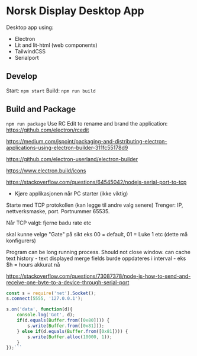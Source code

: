 # Norsk Display Desktop App
Desktop app using: 
* Electron
* Lit and lit-html (web components)
* TailwindCSS
* Serialport

## Develop
Start: `npm start`
Build: `npm run build`

## Build and Package
`npm run package`
Use RC Edit to rename and brand the application: https://github.com/electron/rcedit


https://medium.com/jspoint/packaging-and-distributing-electron-applications-using-electron-builder-311fc55178d9


https://github.com/electron-userland/electron-builder

https://www.electron.build/icons

https://stackoverflow.com/questions/64545042/nodejs-serial-port-to-tcp

* Kjøre applikasjonen når PC starter (ikke viktig)

Starte med TCP protokollen (kan legge til andre valg senere)
Trenger: IP, nettverksmaske, port. Portnummer 65535.

Når TCP valgt: fjerne badu rate etc

skal kunne velge "Gate" på sikt eks 00 = default,  01 = Luke 1 etc (dette må konfigurers)


Program can be long running process. Should not close window.
can cache text history - text displayed
merge fields burde oppdateres i interval - eks $h = hours akkurat nå

https://stackoverflow.com/questions/73087378/node-js-how-to-send-and-receive-one-byte-to-a-device-through-serial-port
```javascript
const s = require('net').Socket();
s.connect(5555, '127.0.0.1');

s.on('data', function(d){
    console.log('Got', d);
    if(d.equals(Buffer.from([0x80]))) {
        s.write(Buffer.from([0x81]));
    } else if(d.equals(Buffer.from([0x81]))) {
        s.write(Buffer.alloc(10000, 1));
    }
});```